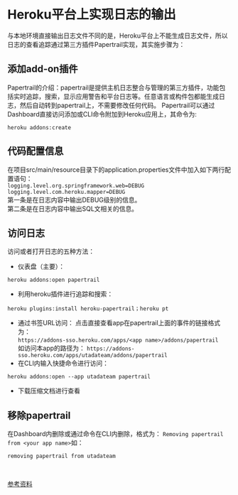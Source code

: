 # Heroku平台上实现日志的输出
与本地环境直接输出日志文件不同的是，Heroku平台上不能生成日志文件，所以日志的查看追踪通过第三方插件Papertrail实现，其实施步骤为：
## 添加add-on插件
Papertrail的介绍：papertrail是提供主机日志整合与管理的第三方插件，功能包括实时追踪，搜索，显示应用警告和平台日志等。任意语言或构件包都能生成日志，然后自动转到papertrail上，不需要修改任何代码。
Papertrail可以通过Dashboard直接访问添加或CLI命令附加到Heroku应用上，其命令为:
```
heroku addons:create
```
## 代码配置信息
在项目src/main/resource目录下的application.properties文件中加入如下两行配置语句：
<br>`logging.level.org.springframework.web=DEBUG`
<br>`logging.level.com.heroku.mapper=DEBUG`
<br>第一条是在日志内容中输出DEBUG级别的信息。
<br>第二条是在日志内容中输出SQL文相关的信息。
## 访问日志
 访问或者打开日志的五种方法：
   *  仪表盘（主要）：
   ```
   heroku addons:open papertrail
   ```
   *  利用heroku插件进行追踪和搜索： 
   ```
   heroku plugins:install heroku-papertrail；heroku pt
   ```
   *  通过书签URL访问：
         点击直接查看app在papertrail上面的事件的链接格式为：
         <br>`https://addons-sso.heroku.com/apps/<app name>/addons/papertrail`
         <br>如访问本app的路径为： `https://addons-sso.heroku.com/apps/utadateam/addons/papertrail`
   *  在CLI内输入快捷命令进行访问：
   ```
   heroku addons:open --app utadateam papertrail
   ```
* 下载压缩文档进行查看
## 移除papertrail
在Dashboard内删除或通过命令在CLI内删除，格式为：
`Removing papertrail from <your app name>`如：
```
removing papertrail from utadateam
```
<br>

[参考资料](https://help.papertrailapp.com/kb/how-it-works/event-viewer/)
